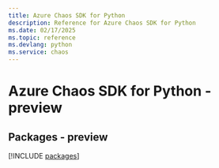 ```yaml
---
title: Azure Chaos SDK for Python
description: Reference for Azure Chaos SDK for Python
ms.date: 02/17/2025
ms.topic: reference
ms.devlang: python
ms.service: chaos
---
```

# Azure Chaos SDK for Python - preview
## Packages - preview
[!INCLUDE [packages](chaos-index.md)]